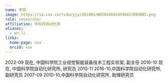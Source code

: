 ```yaml
---
name: 李恩
image: https://ia.cas.cn/rcdw/yjy/202404/W020240424596413985082.png
role: researcher
affiliation: 中科院自动化所
aliases:
  - en.li
links:
  home-page: xxx
  orcid: xxx
---
```


2022-09 现在, 中国科学院工业视觉智能装备技术工程实验室, 副主任 2016-10 现在, 中国科学院自动化研究所, 研究员 2010-11 2016-10,中国科学院自动化研究所, 副研究员 2007-09 2010-10,中国科学院自动化研究所, 助理研究员
